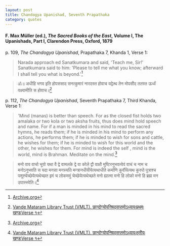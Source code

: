 ```yaml
---
layout: post
title: Chandogya Upanishad, Seventh Prapathaka
category: quotes
---
```


#### F. Max Müller (ed.), *The Sacred Books of the East*, Volume I, The Upanishads, Part I, Clarendon Press, Oxford, 1879

p. 109, *The Chandogya Upanishad*, Prapathaka 7, Khanda 1, Verse 1:

> Narada approach ed Sanatkumara and said, 'Teach me, Sir!' Sanatkumara said to him: 'Please to tell me what you know; afterward I shall tell you what is beyond.'[^1]

[^1]: [Archive.org](https://archive.org/details/upanishads01ml/page/108/mode/2up)

> ॐ॥ अधीहि भगव इति होपससाद सनत्कुमारं नारदस्त होवाच यद्वेत्थ तेन मोपसीद ततस्त ऊर्ध्वं वक्ष्यामीति स होवाच॥[^2]

[^2]: [Vande Mataram Library Trust (VMLT). छान्दोग्योपनिषद्‌सप्तमोऽध्यायःप्रथमः खण्डःVerse १](https://upanishads.org.in/upanishads/11/7/1/1)

p. 112, *The Chandogya Upanishad*, Seventh Prapathaka 7, Third Khanda, Verse 1:

> 'Mind (manas) is better than speech. For as the closed fist holds two amalaka or two kola or two aksha fruits, thus does mind hold speech and name. For if a man is minded in his mind to read the sacred hymns, he reads them; if he is minded in his mind to perform any actions, he performs them; if he is minded to wish for sons and cattle, he wishes for them; if he is minded to wish for this world and the other, he wishes for them. For mind is indeed the self , mind is the world, mind is Brahman. Meditate on the mind.[^3]

[^3]: [Archive.org](https://archive.org/details/upanishads01ml/page/112/mode/2up)

> मनो वाव वाचो भूयो यथा वै द्वे वामलके द्वे वा कोले द्वौ वाक्षौ मुष्टिरनुभवत्येवं वाचं च नाम च मनोऽनुभवति स यदा मनसा मनस्यति मन्त्रानधीयीयेत्यथाधीते कर्माणि कुर्वीयेत्यथ कुरुते पुत्राश्च पशूश्चेच्छेयेत्यथेच्छत इमं च लोकममुं चेच्छेयेत्यथेच्छते मनो ह्यात्मा मनो हि लोको मनो हि ब्रह्म मन उपास्स्वेति॥[^4]

[^4]: [Vande Mataram Library Trust (VMLT). छान्दोग्योपनिषद्‌सप्तमोऽध्यायःतृतीयः खण्डःVerse १](https://upanishads.org.in/upanishads/11/7/3/1)